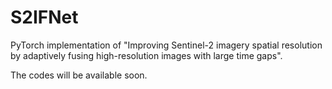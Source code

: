 # S2IFNet

PyTorch implementation of "Improving Sentinel-2 imagery spatial resolution by adaptively fusing high-resolution images with large time gaps".

The codes will be available soon.
